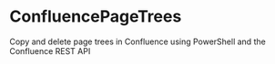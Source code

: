 # ConfluencePageTrees
Copy and delete page trees in Confluence using PowerShell and the Confluence REST API
